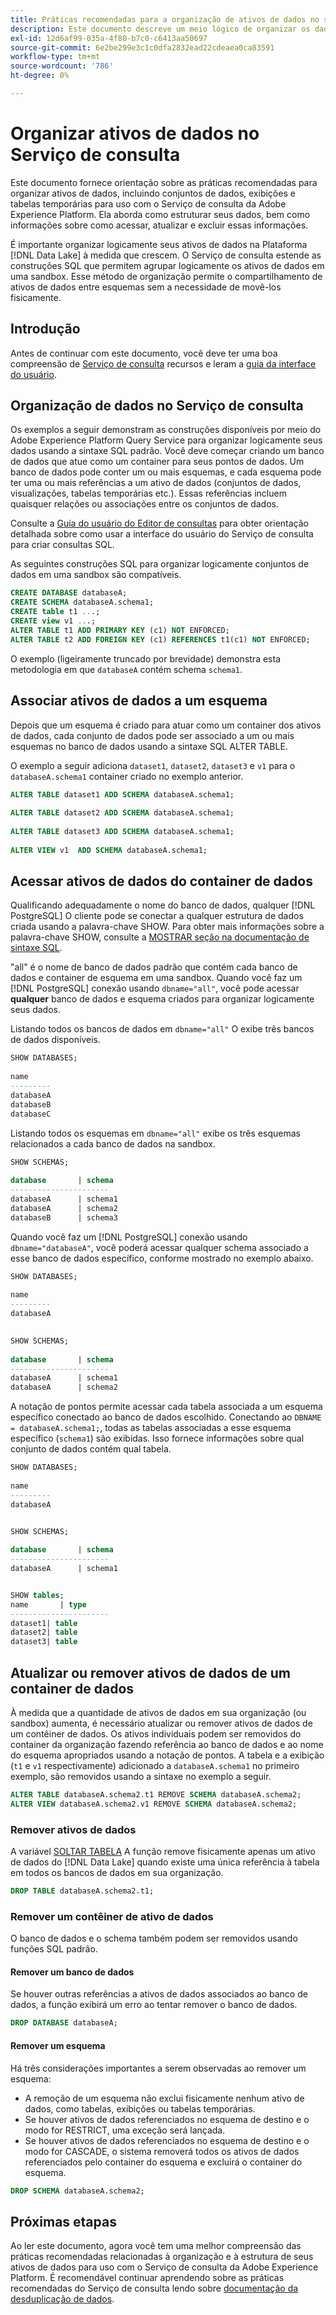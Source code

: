 ```yaml
---
title: Práticas recomendadas para a organização de ativos de dados no serviço de consulta
description: Este documento descreve um meio lógico de organizar os dados para facilitar o uso com o Serviço de consulta.
exl-id: 12d6af99-035a-4f80-b7c0-c6413aa50697
source-git-commit: 6e2be299e3c1c0dfa2832ead22cdeaea0ca83591
workflow-type: tm+mt
source-wordcount: '786'
ht-degree: 0%

---
```


# Organizar ativos de dados no Serviço de consulta

Este documento fornece orientação sobre as práticas recomendadas para organizar ativos de dados, incluindo conjuntos de dados, exibições e tabelas temporárias para uso com o Serviço de consulta da Adobe Experience Platform. Ela aborda como estruturar seus dados, bem como informações sobre como acessar, atualizar e excluir essas informações.

É importante organizar logicamente seus ativos de dados na Plataforma [!DNL Data Lake] à medida que crescem. O Serviço de consulta estende as construções SQL que permitem agrupar logicamente os ativos de dados em uma sandbox. Esse método de organização permite o compartilhamento de ativos de dados entre esquemas sem a necessidade de movê-los fisicamente.

## Introdução

Antes de continuar com este documento, você deve ter uma boa compreensão de [Serviço de consulta](../home.md) recursos e leram a [guia da interface do usuário](../ui/user-guide.md).

## Organização de dados no Serviço de consulta

Os exemplos a seguir demonstram as construções disponíveis por meio do Adobe Experience Platform Query Service para organizar logicamente seus dados usando a sintaxe SQL padrão. Você deve começar criando um banco de dados que atue como um container para seus pontos de dados. Um banco de dados pode conter um ou mais esquemas, e cada esquema pode ter uma ou mais referências a um ativo de dados (conjuntos de dados, visualizações, tabelas temporárias etc.). Essas referências incluem quaisquer relações ou associações entre os conjuntos de dados.

Consulte a [Guia do usuário do Editor de consultas](../ui/user-guide.md) para obter orientação detalhada sobre como usar a interface do usuário do Serviço de consulta para criar consultas SQL.

As seguintes construções SQL para organizar logicamente conjuntos de dados em uma sandbox são compatíveis.

```SQL
CREATE DATABASE databaseA;
CREATE SCHEMA databaseA.schema1;
CREATE table t1 ...;
CREATE view v1 ...;
ALTER TABLE t1 ADD PRIMARY KEY (c1) NOT ENFORCED;
ALTER TABLE t2 ADD FOREIGN KEY (c1) REFERENCES t1(c1) NOT ENFORCED;
```

O exemplo (ligeiramente truncado por brevidade) demonstra esta metodologia em que `databaseA` contém schema `schema1`.

## Associar ativos de dados a um esquema

Depois que um esquema é criado para atuar como um container dos ativos de dados, cada conjunto de dados pode ser associado a um ou mais esquemas no banco de dados usando a sintaxe SQL ALTER TABLE.

O exemplo a seguir adiciona `dataset1`, `dataset2`, `dataset3` e `v1` para o `databaseA.schema1` container criado no exemplo anterior.

```SQL
ALTER TABLE dataset1 ADD SCHEMA databaseA.schema1;
 
ALTER TABLE dataset2 ADD SCHEMA databaseA.schema1;
 
ALTER TABLE dataset3 ADD SCHEMA databaseA.schema1;
 
ALTER VIEW v1  ADD SCHEMA databaseA.schema1;
```

## Acessar ativos de dados do container de dados

Qualificando adequadamente o nome do banco de dados, qualquer [!DNL PostgreSQL] O cliente pode se conectar a qualquer estrutura de dados criada usando a palavra-chave SHOW. Para obter mais informações sobre a palavra-chave SHOW, consulte a [MOSTRAR seção na documentação de sintaxe SQL](../sql/syntax.md#show).

&quot;all&quot; é o nome de banco de dados padrão que contém cada banco de dados e container de esquema em uma sandbox. Quando você faz um [!DNL PostgreSQL] conexão usando `dbname="all"`, você pode acessar **qualquer** banco de dados e esquema criados para organizar logicamente seus dados.

Listando todos os bancos de dados em `dbname="all"` O exibe três bancos de dados disponíveis.

```sql
SHOW DATABASES;
  
name     
---------
databaseA
databaseB
databaseC
```

Listando todos os esquemas em `dbname="all"` exibe os três esquemas relacionados a cada banco de dados na sandbox.

```SQL
SHOW SCHEMAS;
  
database       | schema
----------------------
databaseA      | schema1
databaseA      | schema2
databaseB      | schema3
```

Quando você faz um [!DNL PostgreSQL] conexão usando `dbname="databaseA"`, você poderá acessar qualquer schema associado a esse banco de dados específico, conforme mostrado no exemplo abaixo.

```sql
SHOW DATABASES;
  
name     
---------
databaseA
 

SHOW SCHEMAS;
  
database       | schema
----------------------
databaseA      | schema1
databaseA      | schema2
```

A notação de pontos permite acessar cada tabela associada a um esquema específico conectado ao banco de dados escolhido. Conectando ao `DBNAME = databaseA.schema1;`, todas as tabelas associadas a esse esquema específico (`schema1`) são exibidas. Isso fornece informações sobre qual conjunto de dados contém qual tabela.

```sql
SHOW DATABASES;
  
name     
---------
databaseA


SHOW SCHEMAS;
  
database       | schema
----------------------
databaseA      | schema1


SHOW tables;
name       | type
----------------------
dataset1| table
dataset2| table
dataset3| table
```

## Atualizar ou remover ativos de dados de um container de dados

À medida que a quantidade de ativos de dados em sua organização (ou sandbox) aumenta, é necessário atualizar ou remover ativos de dados de um contêiner de dados. Os ativos individuais podem ser removidos do container da organização fazendo referência ao banco de dados e ao nome do esquema apropriados usando a notação de pontos. A tabela e a exibição (`t1` e `v1` respectivamente) adicionado a `databaseA.schema1` no primeiro exemplo, são removidos usando a sintaxe no exemplo a seguir.

```sql
ALTER TABLE databaseA.schema2.t1 REMOVE SCHEMA databaseA.schema2;
ALTER VIEW databaseA.schema2.v1 REMOVE SCHEMA databaseA.schema2;
```

### Remover ativos de dados

A variável [SOLTAR TABELA](../sql/syntax.md#drop-table) A função remove fisicamente apenas um ativo de dados do [!DNL Data Lake] quando existe uma única referência à tabela em todos os bancos de dados em sua organização.

```sql
DROP TABLE databaseA.schema2.t1;
```

### Remover um contêiner de ativo de dados

O banco de dados e o schema também podem ser removidos usando funções SQL padrão.

#### Remover um banco de dados

Se houver outras referências a ativos de dados associados ao banco de dados, a função exibirá um erro ao tentar remover o banco de dados.

```sql
DROP DATABASE databaseA;
```

#### Remover um esquema

Há três considerações importantes a serem observadas ao remover um esquema:

- A remoção de um esquema não exclui fisicamente nenhum ativo de dados, como tabelas, exibições ou tabelas temporárias.
- Se houver ativos de dados referenciados no esquema de destino e o modo for RESTRICT, uma exceção será lançada.
- Se houver ativos de dados referenciados no esquema de destino e o modo for CASCADE, o sistema removerá todos os ativos de dados referenciados pelo container do esquema e excluirá o container do esquema.

```sql
DROP SCHEMA databaseA.schema2;
```

## Próximas etapas

Ao ler este documento, agora você tem uma melhor compreensão das práticas recomendadas relacionadas à organização e à estrutura de seus ativos de dados para uso com o Serviço de consulta da Adobe Experience Platform. É recomendável continuar aprendendo sobre as práticas recomendadas do Serviço de consulta lendo sobre [documentação da desduplicação de dados](../essential-concepts/deduplication.md).
